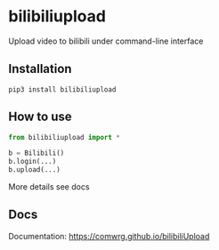# bilibiliupload
Upload video to bilibili under command-line interface

## Installation
```
pip3 install bilibiliupload
```

## How to use
```python
from bilibiliupload import *

b = Bilibili()
b.login(...)
b.upload(...)

```
More details see docs

## Docs
Documentation: https://comwrg.github.io/bilibiliUpload

